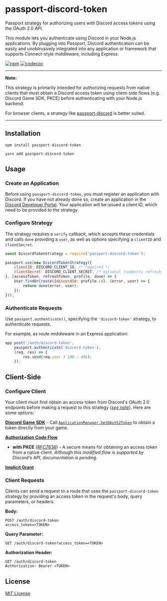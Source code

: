 # passport-discord-token

Passport strategy for authorizing users with Discord access tokens using the OAuth 2.0 API.

This module lets you authenticate using Discord in your Node.js applications. 
By plugging into Passport, Discord 
authentication can be easily and unobtrusively integrated into any application or framework that supports Connect-style
middleware, including Express.

[![npm](https://img.shields.io/npm/v/passport-discord-token?logo=npm)](https://www.npmjs.com/package/passport-discord-token)
[![codecov](https://codecov.io/gh/rahil-p/passport-discord-token/branch/master/graph/badge.svg?token=LSOQ2ZCWIS)](https://codecov.io/gh/rahil-p/passport-discord-token)

---
<a name="note"></a>

**Note:**

This strategy is primarily intended for authorizing requests from native clients that must obtain a Discord access
token using client-side flows (e.g. Discord Game SDK, PKCE) before authenticating with your Node.js backend. 

For browser clients, a strategy like [passport-discord](https://github.com/nicholastay/passport-discord.git) is better
suited.

---

[comment]: <> (![Build Status]&#40;https://img.shields.io/travis/drudge/passport-discord-token.svg&#41;)
[comment]: <> (![Coverage]&#40;https://img.shields.io/coveralls/drudge/passport-discord-token.svg&#41;)

## Installation
```shell
npm install passport-discord-token
```
```shell
yarn add passport-discord-token
```

## Usage

### Create an Application
Before using `passport-discord-token`, you must register an application with Discord.  If you have not already done so,
create an application in the <a href="https://discord.com/developers/applications" target="_blank">Discord Developer Portal</a>.
Your application will be issued a client ID, which need to be provided to the strategy.

### Configure Strategy

The strategy requires a `verify` callback, which accepts these credentials and calls `done` providing a `user`, as well
as options specifying a `clientID` and `clientSecret`.

```js
const DiscordTokenStrategy = require('passport-discord-token');

passport.use(new DiscordTokenStrategy({
    clientID: DISCORD_CLIENT_ID, /* required */
    clientSecret: DISCORD_CLIENT_SECRET, /* optional (supports refresh token exchange) */
}, (accessToken, refreshToken, profile, done) => {
    User.findOrCreate({discordId: profile.id}, (error, user) => {
        return done(error, user);
    });
}));
```

### Authenticate Requests

Use `passport.authenticate()`, specifying the `'discord-token'` strategy, to authenticate requests.

For example, as route middleware in an Express application:

```js
app.post('/auth/discord-token', 
    passport.authenticate('discord-token'),
    (req, res) => {
        res.send(req.user ? 200 : 401);
    });
```

## Client-Side

### Configure Client
Your client must first obtain an access token from Discord's OAuth 2.0 endpoints before making a request to this
strategy ([_see note_](#note)). Here are some options:

[**Discord Game SDK**](https://discord.com/developers/docs/game-sdk/sdk-starter-guide) - Call
  [`ApplicationManager.GetOAuth2Token`](https://discord.com/developers/docs/game-sdk/applications#getoauth2token) to
  obtain a token directly from your game.

[**Authorization Code Flow**](https://discord.com/developers/docs/topics/oauth2#authorization-code-grant)
  
- **with PKCE** ([RFC7636](https://datatracker.ietf.org/doc/html/rfc7636)) - A secure means for obtaining an access
  token from a native client. _Although this modified flow is supported by Discord's API, documentation is pending._

[**Implicit Grant**](https://discord.com/developers/docs/topics/oauth2#implicit-grant)

### Client Requests

Clients can send a request to a route that uses the `passport-discord-token` strategy by providing an access token in
the request's body, query parameters, or headers.

**Body:**
```shell
POST /auth/discord-token
access_token=<TOKEN>
```

**Query Parameter:**
```shell
GET /auth/discord-token?access_token=<TOKEN>
```

**Authorization Header:**
```shell
GET /auth/discord-token
Authorization: Bearer <TOKEN>
```

## License
[MIT License](https://github.com/rahil-p/passport-discord-token/blob/master/LICENSE)
